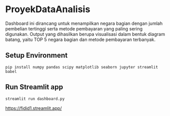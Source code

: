 # ProyekDataAnalisis
Dashboard ini dirancang untuk menampilkan negara bagian dengan jumlah pembelian tertinggi serta metode pembayaran yang paling sering digunakan. Output yang dihasilkan berupa visualisasi dalam bentuk diagram batang, yaitu TOP 5 negara bagian dan metode pembayaran terbanyak.

## Setup Environment
```
pip install numpy pandas scipy matplotlib seaborn jupyter streamlit babel
```

## Run Streamlit app
```
streamlit run dashboard.py
```
https://fidid1.streamlit.app/
```
